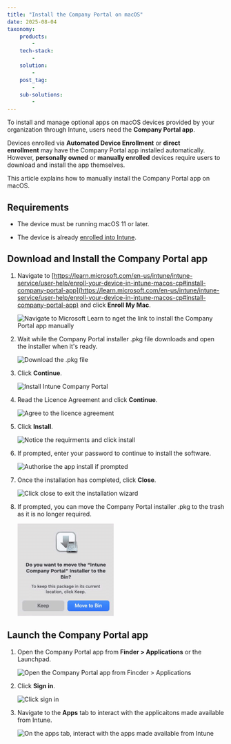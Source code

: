 ```yaml
---
title: "Install the Company Portal on macOS"
date: 2025-08-04
taxonomy:
    products:
        - 
    tech-stack:
        - 
    solution:
        - 
    post_tag:
        - 
    sub-solutions:
        - 
---
```


To install and manage optional apps on macOS devices provided by your organization through Intune, users need the **Company Portal app**.

Devices enrolled via **Automated Device Enrollment** or **direct enrollment** may have the Company Portal app installed automatically. However, **personally owned** or **manually enrolled** devices require users to download and install the app themselves.

This article explains how to manually install the Company Portal app on macOS.

## Requirements

- The device must be running macOS 11 or later.

- The device is already [enrolled into Intune](https://learn.microsoft.com/en-us/intune/intune-service/user-help/enroll-your-device-in-intune-macos-cp#enroll-your-mac).

## Download and Install the Company Portal app

1. Navigate to [https://learn.microsoft.com/en-us/intune/intune-service/user-help/enroll-your-device-in-intune-macos-cp#install-company-portal-app](https://learn.microsoft.com/en-us/intune/intune-service/user-help/enroll-your-device-in-intune-macos-cp#install-company-portal-app) and click **Enroll My Mac**.  
      
    ![Navigate to Microsoft Learn to nget the link to install the Company Portal app manually](images/image-1.png)  
    

3. Wait while the Company Portal installer .pkg file downloads and open the installer when it's ready.  
      
    ![Download the .pkg file](images/image-2.png)  
    

5. Click **Continue**.  
      
    ![Install Intune Company Portal](images/image-3.png)  
    

7. Read the Licence Agreement and click **Continue**.  
      
    ![Agree to the licence agreement](images/image-4.png)  
    

9. Click **Install**.  
      
    ![Notice the requirments and click install](images/image-5.png)  
    

11. If prompted, enter your password to continue to install the software.  
       
     ![Authorise the app install if prompted](images/image-6.png)  
     

13. Once the installation has completed, click **Close**.  
       
     ![Click close to exit the installation wizard](images/image-7.png)  
     

15. If prompted, you can move the Company Portal installer .pkg to the trash as it is no longer required.  
       
     ![](../../_images/image-8.png)

## Launch the Company Portal app

1. Open the Company Portal app from **Finder > Applications** or the Launchpad.  
      
    ![Open the Company Portal app from Fincder > Applications](images/image-9.png)  
    

3. Click **Sign in**.  
      
    ![Click sign in](images/image-11.png)  
    

5. Navigate to the **Apps** tab to interact with the applicaitons made available from Intune.  
      
    ![On the apps tab, interact with the apps made available from Intune](images/image-12.png)
